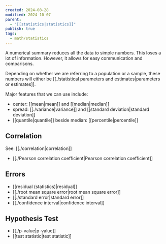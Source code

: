 ```yaml
---
created: 2024-08-28
modified: 2024-10-07
parent:
  - "[[statistics|statistics]]"
publish: true
tags:
  - math/statistics
---
```

A numerical summary reduces all the data to simple numbers. This loses a lot of information. However, it allows for easy communication and comparisons.

Depending on whether we are referring to a population or a sample, these numbers will either be [[./statistical parameters and estimates|parameters or estimates]].

Major features that we can use include:
- center: [[mean|mean]] and [[median|median]]
- spread: [[./variance|variance]] and [[standard deviation|standard deviation]]
- [[quantile|quantile]] beside median: [[percentile|percentile]]

## Correlation
See: [[./correlation|correlation]]
- [[./Pearson correlation coefficient|Pearson correlation coefficient]]

## Errors
- [[residual (statistics)|residual]]
- [[./root mean square error|root mean square error]]
- [[./standard error|standard error]]
- [[./confidence interval|confidence interval]]

## Hypothesis Test
- [[./p-value|p-value]]
- [[test statistic|test statistic]]
